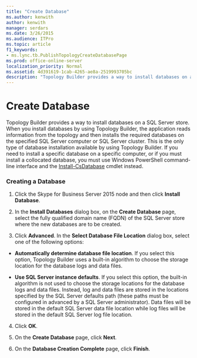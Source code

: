 ```yaml
---
title: "Create Database"
ms.author: kenwith
author: kenwith
manager: serdars
ms.date: 3/26/2015
ms.audience: ITPro
ms.topic: article
f1_keywords:
- ms.lync.tb.PublishTopologyCreateDatabasePage
ms.prod: office-online-server
localization_priority: Normal
ms.assetid: 4d391619-1cab-4265-ae8a-2519993705bc
description: "Topology Builder provides a way to install databases on a SQL Server store. When you install databases by using Topology Builder, the application reads information from the topology and then installs the required databases on the specified SQL Server computer or SQL Server cluster. This is the only type of database installation available by using Topology Builder. If you need to install a specific database on a specific computer, or if you must install a collocated database, you must use Windows PowerShell command-line interface and the Install-CsDatabase cmdlet instead."
---
```


# Create Database
 
Topology Builder provides a way to install databases on a SQL Server store. When you install databases by using Topology Builder, the application reads information from the topology and then installs the required databases on the specified SQL Server computer or SQL Server cluster. This is the only type of database installation available by using Topology Builder. If you need to install a specific database on a specific computer, or if you must install a collocated database, you must use Windows PowerShell command-line interface and the [Install-CsDatabase](../../manage/management-shell/install-csdatabase.md) cmdlet instead.
  
### Creating a Database

1. Click the Skype for Business Server 2015 node and then click **Install Database**.
    
2. In the **Install Databases** dialog box, on the **Create Database** page, select the fully qualified domain name (FQDN) of the SQL Server store where the new databases are to be created.
    
3. Click **Advanced**. In the **Select Database File Location** dialog box, select one of the following options:
    
  - **Automatically determine database file location**. If you select this option, Topology Builder uses a built-in algorithm to choose the storage location for the database logs and data files.
    
  - **Use SQL Server instance defaults**. If you select this option, the built-in algorithm is not used to choose the storage locations for the database logs and data files. Instead, log and data files are stored in the locations specified by the SQL Server defaults path (these paths must be configured in advanced by a SQL Server administrator). Data files will be stored in the default SQL Server data file location while log files will be stored in the default SQL Server log file location.
    
4. Click **OK**.
    
5. On the **Create Database** page, click **Next**.
    
6. On the **Database Creation Complete** page, click **Finish**.
    


